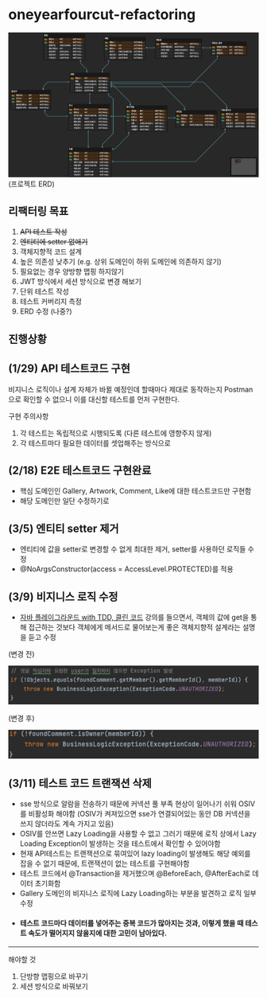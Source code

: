 # oneyearfourcut-refactoring

![img.png](imgDirectory/img.png)
(프로젝트 ERD)
## 리팩터링 목표
1. ~~API 테스트 작성~~
2. ~~엔티티에 setter 없애기~~
3. 객체지향적 코드 설계 
4. 높은 의존성 낮추기 (e.g. 상위 도메인이 하위 도메인에 의존하지 않기)
5. 필요없는 경우 양방향 맵핑 하지않기 
6. JWT 방식에서 세션 방식으로 변경 해보기 
7. 단위 테스트 작성 
8. 테스트 커버리지 측정 
9. ERD 수정 (나중?)

## 진행상황

##  (1/29) API 테스트코드 구현

비지니스 로직이나 설계 자체가 바뀔 예정인데 할때마다 제대로 동작하는지 Postman으로 확인할 수 없으니 이를 대신할 테스트를 먼저 구현한다.

구현 주의사항
1. 각 테스트는 독립적으로 시행되도록 (다른 테스트에 영향주지 않게)
2. 각 테스트마다 필요한 데이터를 셋업해주는 방식으로


## (2/18) E2E 테스트코드 구현완료
- 핵심 도메인인 Gallery, Artwork, Comment, Like에 대한 테스트코드만 구현함
- 해당 도메인만 일단 수정하기로

## (3/5) 엔티티 setter 제거
- 엔티티에 값을 setter로 변경할 수 없게 최대한 제거, setter를 사용하던 로직들 수정 
- @NoArgsConstructor(access = AccessLevel.PROTECTED)를 적용

## (3/9) 비지니스 로직 수정
- [자바 플레이그라운드 with TDD, 클린 코드](https://edu.nextstep.camp/c/9WPRB0ys/) 강의를 들으면서, 객체의 값에 get을 통해 접근하는 것보다 객체에게 메서드로 물어보는게 좋은 객체지향적 설계라는 설명을 듣고 수정

(변경 전)

![변경 전](imgDirectory/img_1.png)

(변경 후)

![변경 후](imgDirectory/img_2.png)

## (3/11) 테스트 코드 트랜잭션 삭제
- sse 방식으로 알람을 전송하기 때문에 커넥션 풀 부족 현상이 일어나기 쉬워 OSIV를 비활성화 해야함 (OSIV가 켜져있으면 sse가 연결되어있는 동안 DB 커넥션을 쓰지 않더라도 계속 가지고 있음)
- OSIV를 안쓰면 Lazy Loading을 사용할 수 없고 그러기 때문에 로직 상에서 Lazy Loading Exception이 발생하는 것을 테스트에서 확인할 수 있어야함
- 현재 API테스트는 트랜잭션으로 묶여있어 lazy loading이 발생해도 해당 예외를 잡을 수 없기 때문에, 트랜잭션이 없는 테스트를 구현해야함
- 테스트 코드에서 @Transaction을 제거했으며 @BeforeEach, @AfterEach로 데이터 초기화함
- Gallery 도메인의 비지니스 로직에 Lazy Loading하는 부분을 발견하고 로직 일부 수정
- #### 테스트 코드마다 데이터를 넣어주는 중복 코드가 많아지는 것과, 이렇게 했을 때 테스트 속도가 떨어지지 않을지에 대한 고민이 남아있다.

---


해야할 것
1. 단방향 맵핑으로 바꾸기
2. 세션 방식으로 바꿔보기